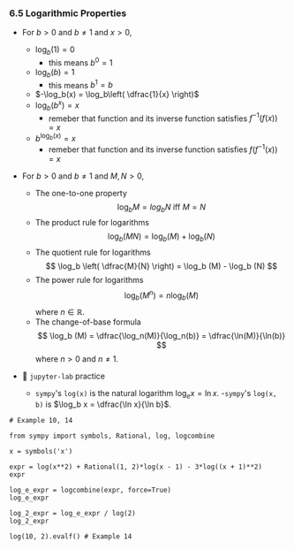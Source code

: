 ### 6.5 Logarithmic Properties

- For $b > 0$ and $b \neq 1$ and $x > 0$, 
    - $\log_b(1) = 0$ 
        - this means $b^{0} = 1$
    - $\log_b(b) = 1$ 
        - this means $b^{1} = b$
    - $-\log_b(x) = \log_b\left(  \dfrac{1}{x} \right)$
    - $\log_b(b^x) = x$ 
        - remeber that function and its inverse function satisfies $f^{-1}(f(x)) = x$
    - $b^{\log_b(x)} = x$ 
        - remeber that function and its inverse function satisfies $f(f^{-1}(x)) = x$
    
- For $b > 0$ and $b \neq 1$ and $M, N > 0$, 
    - The one-to-one property
$$\log_b M = log_b N \text{ iff } M = N$$
     - The product rule for logarithms
$$ \log_b (MN) = \log_b (M) + \log_b (N) $$
     - The quotient rule for logarithms
$$ \log_b \left( \dfrac{M}{N} \right) = \log_b (M) - \log_b (N) $$
     - The power rule for logarithms
$$ \log_b (M^n) = n\log_b (M) $$
where $n \in \mathbb{R}$.
    - The change-of-base formula
$$ \log_b (M) = \dfrac{\log_n(M)}{\log_n(b)} = \dfrac{\ln(M)}{\ln(b)} $$
where $n > 0$ and $n \neq 1$.


- 🎯 `jupyter-lab` practice
    - `sympy`'s `log(x)` is the natural logarithm $\log_e x = \ln x$.
    -`sympy`'s `log(x, b)` is $\log_b x = \dfrac{\ln x}{\ln b}$.
    

```
# Example 10, 14

from sympy import symbols, Rational, log, logcombine

x = symbols('x')

expr = log(x**2) + Rational(1, 2)*log(x - 1) - 3*log((x + 1)**2)
expr

log_e_expr = logcombine(expr, force=True)
log_e_expr

log_2_expr = log_e_expr / log(2)
log_2_expr

log(10, 2).evalf() # Example 14
```